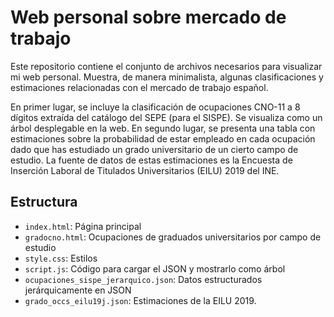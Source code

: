 # Web personal sobre mercado de trabajo

Este repositorio contiene el conjunto de archivos necesarios para visualizar mi web personal. Muestra, de manera minimalista, algunas clasificaciones y estimaciones relacionadas con el mercado de trabajo español.

En primer lugar, se incluye la clasificación de ocupaciones CNO-11 a 8 dígitos extraída del catálogo del SEPE (para el SISPE). Se visualiza como un árbol desplegable en la web. En segundo lugar, se presenta una tabla con estimaciones sobre la probabilidad de estar empleado en cada ocupación dado que has estudiado un grado universitario de un cierto campo de estudio. La fuente de datos de estas estimaciones es la Encuesta de Inserción Laboral de Titulados Universitarios (EILU) 2019 del INE. 

## Estructura

- `index.html`: Página principal
- `gradocno.html`: Ocupaciones de graduados universitarios por campo de estudio
- `style.css`: Estilos
- `script.js`: Código para cargar el JSON y mostrarlo como árbol
- `ocupaciones_sispe_jerarquico.json`: Datos estructurados jerárquicamente en JSON
- `grado_occs_eilu19j.json`: Estimaciones de la EILU 2019.
